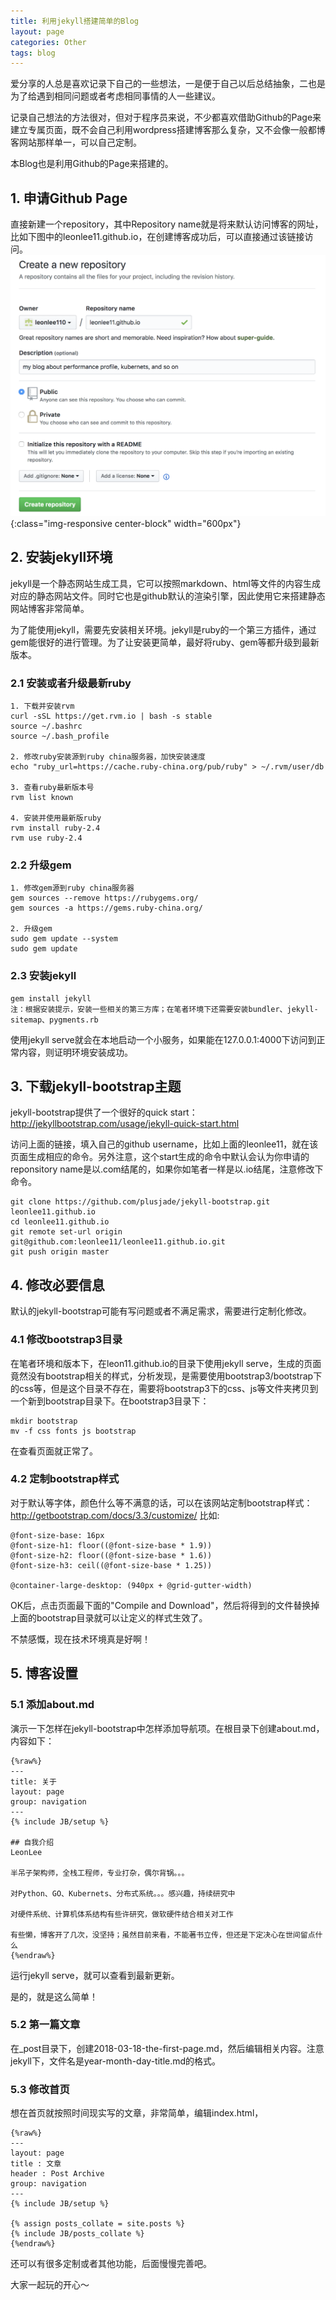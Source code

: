 ```yaml
---
title: 利用jekyll搭建简单的Blog
layout: page
categories: Other
tags: blog
---
```


爱分享的人总是喜欢记录下自己的一些想法，一是便于自己以后总结抽象，二也是为了给遇到相同问题或者考虑相同事情的人一些建议。

记录自己想法的方法很对，但对于程序员来说，不少都喜欢借助Github的Page来建立专属页面，既不会自己利用wordpress搭建博客那么复杂，又不会像一般都博客网站那样单一，可以自己定制。

本Blog也是利用Github的Page来搭建的。

<!-- excerpt -->

## 1. 申请Github Page
直接新建一个repository，其中Repository name就是将来默认访问博客的网址，比如下图中的leonlee11.github.io，在创建博客成功后，可以直接通过该链接访问。
![applypage](/assets/jekyll/applypage.png){:class="img-responsive center-block" width="600px"}


## 2. 安装jekyll环境
jekyll是一个静态网站生成工具，它可以按照markdown、html等文件的内容生成对应的静态网站文件。同时它也是github默认的渲染引擎，因此使用它来搭建静态网站博客非常简单。

为了能使用jekyll，需要先安装相关环境。jekyll是ruby的一个第三方插件，通过gem能很好的进行管理。为了让安装更简单，最好将ruby、gem等都升级到最新版本。

### 2.1 安装或者升级最新ruby
```
1. 下载并安装rvm
curl -sSL https://get.rvm.io | bash -s stable
source ~/.bashrc
source ~/.bash_profile

2. 修改ruby安装源到ruby china服务器，加快安装速度
echo "ruby_url=https://cache.ruby-china.org/pub/ruby" > ~/.rvm/user/db

3. 查看ruby最新版本号
rvm list known

4. 安装并使用最新版ruby
rvm install ruby-2.4
rvm use ruby-2.4
```

### 2.2 升级gem
```
1. 修改gem源到ruby china服务器
gem sources --remove https://rubygems.org/
gem sources -a https://gems.ruby-china.org/

2. 升级gem
sudo gem update --system
sudo gem update
```

### 2.3 安装jekyll
```
gem install jekyll
注：根据安装提示，安装一些相关的第三方库；在笔者环境下还需要安装bundler、jekyll-sitemap、pygments.rb
```
使用jekyll serve就会在本地启动一个小服务，如果能在127.0.0.1:4000下访问到正常内容，则证明环境安装成功。

## 3. 下载jekyll-bootstrap主题
jekyll-bootstrap提供了一个很好的quick start：http://jekyllbootstrap.com/usage/jekyll-quick-start.html

访问上面的链接，填入自己的github username，比如上面的leonlee11，就在该页面生成相应的命令。另外注意，这个start生成的命令中默认会认为你申请的reponsitory name是以.com结尾的，如果你如笔者一样是以.io结尾，注意修改下命令。

```
git clone https://github.com/plusjade/jekyll-bootstrap.git leonlee11.github.io
cd leonlee11.github.io
git remote set-url origin git@github.com:leonlee11/leonlee11.github.io.git
git push origin master
```

## 4. 修改必要信息
默认的jekyll-bootstrap可能有写问题或者不满足需求，需要进行定制化修改。

### 4.1 修改bootstrap3目录
在笔者环境和版本下，在leon11.github.io的目录下使用jekyll serve，生成的页面竟然没有bootstrap相关的样式，分析发现，是需要使用bootstrap3/bootstrap下的css等，但是这个目录不存在，需要将bootstrap3下的css、js等文件夹拷贝到一个新到bootstrap目录下。在bootstrap3目录下：
```
mkdir bootstrap
mv -f css fonts js bootstrap
```
在查看页面就正常了。

### 4.2 定制bootstrap样式
对于默认等字体，颜色什么等不满意的话，可以在该网站定制bootstrap样式：http://getbootstrap.com/docs/3.3/customize/
比如:
```
@font-size-base: 16px
@font-size-h1: floor((@font-size-base * 1.9))
@font-size-h2: floor((@font-size-base * 1.6))
@font-size-h3: ceil((@font-size-base * 1.25))

@container-large-desktop: (940px + @grid-gutter-width)
```
OK后，点击页面最下面的"Compile and Download"，然后将得到的文件替换掉上面的bootstrap目录就可以让定义的样式生效了。

不禁感慨，现在技术环境真是好啊！

## 5. 博客设置
### 5.1 添加about.md
演示一下怎样在jekyll-bootstrap中怎样添加导航项。在根目录下创建about.md，内容如下：
```
{%raw%}
---
title: 关于
layout: page
group: navigation
---
{% include JB/setup %}

## 自我介绍
LeonLee

半吊子架构师，全栈工程师，专业打杂，偶尔背锅。。。

对Python、GO、Kubernets、分布式系统。。。感兴趣，持续研究中

对硬件系统、计算机体系结构有些许研究，做软硬件结合相关对工作

有些懒，博客开了几次，没坚持；虽然目前来看，不能著书立传，但还是下定决心在世间留点什么
{%endraw%}
```
运行jekyll serve，就可以查看到最新更新。

是的，就是这么简单！

### 5.2 第一篇文章
在_post目录下，创建2018-03-18-the-first-page.md，然后编辑相关内容。注意jekyll下，文件名是year-month-day-title.md的格式。

### 5.3 修改首页
想在首页就按照时间现实写的文章，非常简单，编辑index.html，
```
{%raw%}
---
layout: page
title : 文章
header : Post Archive
group: navigation
---
{% include JB/setup %}

{% assign posts_collate = site.posts %}
{% include JB/posts_collate %}
{%endraw%}
```

还可以有很多定制或者其他功能，后面慢慢完善吧。

大家一起玩的开心～
